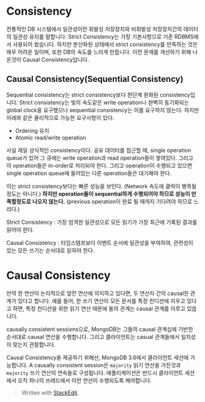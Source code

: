 # Consistency

전통적인 DB 시스템에서 일관성이란 휘발성 저장장치와 비휘발성 저장장치간의 데이터의 일관성 유지를 말합니다. Strict Consistency는 가장 기본사항으로 기존 RDBMS에서 사용되어 왔습니다. 하지만 분산화된 상태에서 strict consistency를 만족하는 것은 매우 어려운 일이며, 또한 DB의 속도를 느리게 만듭니다. 이런 문제를 개선하기 위해 나온것이 Causal Consistency입니다.

## Causal Consistency(Sequential Consistency)

Sequential consistency는 strict consistency보다 한단계 완화된 consistency입니다. Strict consistency는 빛의 속도같은 write operation나 완벽히 동기화되는 global clock을 요구했으나 sequential consistency는 이를 요구하지 않는다. 하지만 아래와 같은 물리적으로 가능한 요구사항이 있다.

-   Ordering 유지
-   Atomic read/write operation

사실 제일 상식적인 consistency이다. 공유 데이터를 접근할 때, single operation queue가 있어 그 큐에는 write operation과 read operation들이 쌓여있다. 그리고 이 operation들은 in-order로 처리되야 한다. 그리고 operation이 수행되고 있으면 single operation queue에 들어있는 다른 operation들은 대기해야 한다.

이는 strict consistency보다는 빠른 성능을 보인다. (Network 속도에 클럭이 병목될 정도는 아니다.)  **하지만 operation들이 sequential하게 수행되어야 하므로 성능이 만족할정도로 나오지 않는다.**  (previous operation이 완료 될 때까지 기다려야 하므로 느리다.)


Strict Consistency
: 가장 엄격한 일관성으로 모든 읽기가 가장 최근에 기록된 결과를 읽어야 한다.

Causal Consistency
: 타임스탬프보다 이벤트 순서에 일관성을 부여하여, 관련성이 있는 모든 쓰기는 순서대로 읽혀야 한다.

 

# Causal Consistency

만약 한 연산이 논리적으로 앞전 연산에 의지하고 있다면, 두 연산자 간의 causal한 관계가 있다고 합니다. 예를 들어, 한 쓰기 연산이 모든 문서를 특정 컨디션에 지우고 있다고 하면, 특정 컨디션을 위한 읽기 연산 때문에 둘의 관계는 causal 관계를 이루고 있씁니다.

causally consistent sessions으로, MongoDB는 그들의 causal 관계십에 기반한 순서대로 causal 연산을 수행합니다. 그리고 클라이언트는 casual 관계들에서 일치성이 맞는지 관찰합니다. 

Causal Consistency을 제공하기 위해선, MongoDB 3.6에서 클라이언트 세션에 가능합니다. A causally consistent session은 `majority` 읽기 연산을 가진것과  `majority` 쓰기 연산의 연속들로 구성됩니다.  애플리케이션은 반드시 클라이언트 세션에서 오직 하나의 쓰레드에서 이런 연산이 수행되도록 해야합니다.
 

> Written with [StackEdit](https://stackedit.io/).
<!--stackedit_data:
eyJoaXN0b3J5IjpbLTcwMzI4MzYwMywzODM2OTg0NzMsLTEzMT
M4NDM0ODEsLTg4NjkyMDczNSwtNTIwMTU2MjQ5LC0yOTI0OTQ0
OTcsMjEzOTE2NjYwNCwtNDUxNzc5OTA0LC0xOTU2ODI2NTkxLD
E2OTc2MzIzNDUsLTE3NDA3Mzg0NDBdfQ==
-->